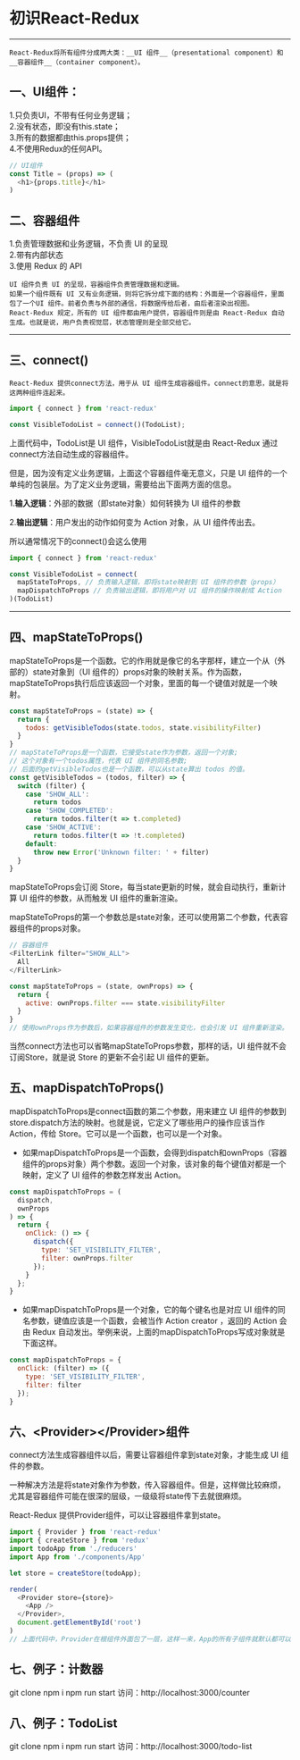 # 初识React-Redux
***
```
React-Redux将所有组件分成两大类：__UI 组件__（presentational component）和 __容器组件__（container component）。
```
## 一、UI组件：

  1.只负责UI，不带有任何业务逻辑；    
  2.没有状态，即没有this.state；  
  3.所有的数据都由this.props提供；  
  4.不使用Redux的任何API。  
  ```javascript
  // UI组件
  const Title = (props) => (
    <h1>{props.title}</h1>
  )
  ```
## 二、容器组件

  1.负责管理数据和业务逻辑，不负责 UI 的呈现  
  2.带有内部状态   
  3.使用 Redux 的 API  
```
UI 组件负责 UI 的呈现，容器组件负责管理数据和逻辑。
如果一个组件既有 UI 又有业务逻辑，则将它拆分成下面的结构：外面是一个容器组件，里面包了一个UI 组件。前者负责与外部的通信，将数据传给后者，由后者渲染出视图。
React-Redux 规定，所有的 UI 组件都由用户提供，容器组件则是由 React-Redux 自动生成。也就是说，用户负责视觉层，状态管理则是全部交给它。
```
***

## 三、connect()
```
React-Redux 提供connect方法，用于从 UI 组件生成容器组件。connect的意思，就是将这两种组件连起来。
```
```javascript
import { connect } from 'react-redux'

const VisibleTodoList = connect()(TodoList);
```

上面代码中，TodoList是 UI 组件，VisibleTodoList就是由 React-Redux 通过connect方法自动生成的容器组件。

但是，因为没有定义业务逻辑，上面这个容器组件毫无意义，只是 UI 组件的一个单纯的包装层。为了定义业务逻辑，需要给出下面两方面的信息。

1.__输入逻辑__：外部的数据（即state对象）如何转换为 UI 组件的参数

2.__输出逻辑__：用户发出的动作如何变为 Action 对象，从 UI 组件传出去。

所以通常情况下的connect()会这么使用
```javascript
import { connect } from 'react-redux'

const VisibleTodoList = connect(
  mapStateToProps, // 负责输入逻辑，即将state映射到 UI 组件的参数（props）
  mapDispatchToProps // 负责输出逻辑，即将用户对 UI 组件的操作映射成 Action
)(TodoList)
```
***
## 四、mapStateToProps()
mapStateToProps是一个函数。它的作用就是像它的名字那样，建立一个从（外部的）state对象到（UI 组件的）props对象的映射关系。作为函数，mapStateToProps执行后应该返回一个对象，里面的每一个键值对就是一个映射。
```javascript
const mapStateToProps = (state) => {
  return {
    todos: getVisibleTodos(state.todos, state.visibilityFilter)
  }
}
// mapStateToProps是一个函数，它接受state作为参数，返回一个对象;
// 这个对象有一个todos属性，代表 UI 组件的同名参数;
// 后面的getVisibleTodos也是一个函数，可以从state算出 todos 的值。
const getVisibleTodos = (todos, filter) => {
  switch (filter) {
    case 'SHOW_ALL':
      return todos
    case 'SHOW_COMPLETED':
      return todos.filter(t => t.completed)
    case 'SHOW_ACTIVE':
      return todos.filter(t => !t.completed)
    default:
      throw new Error('Unknown filter: ' + filter)
  }
}
```
mapStateToProps会订阅 Store，每当state更新的时候，就会自动执行，重新计算 UI 组件的参数，从而触发 UI 组件的重新渲染。

mapStateToProps的第一个参数总是state对象，还可以使用第二个参数，代表容器组件的props对象。
```javascript
// 容器组件
<FilterLink filter="SHOW_ALL">
  All
</FilterLink>

const mapStateToProps = (state, ownProps) => {
  return {
    active: ownProps.filter === state.visibilityFilter
  }
}
// 使用ownProps作为参数后，如果容器组件的参数发生变化，也会引发 UI 组件重新渲染。
```
当然connect方法也可以省略mapStateToProps参数，那样的话，UI 组件就不会订阅Store，就是说 Store 的更新不会引起 UI 组件的更新。

## 五、mapDispatchToProps()
mapDispatchToProps是connect函数的第二个参数，用来建立 UI 组件的参数到store.dispatch方法的映射。也就是说，它定义了哪些用户的操作应该当作 Action，传给 Store。它可以是一个函数，也可以是一个对象。

* 如果mapDispatchToProps是一个函数，会得到dispatch和ownProps（容器组件的props对象）两个参数。返回一个对象，该对象的每个键值对都是一个映射，定义了 UI 组件的参数怎样发出 Action。
```javascript
const mapDispatchToProps = (
  dispatch,
  ownProps
) => {
  return {
    onClick: () => {
      dispatch({
        type: 'SET_VISIBILITY_FILTER',
        filter: ownProps.filter
      });
    }
  };
}
```
* 如果mapDispatchToProps是一个对象，它的每个键名也是对应 UI 组件的同名参数，键值应该是一个函数，会被当作 Action creator ，返回的 Action 会由 Redux 自动发出。举例来说，上面的mapDispatchToProps写成对象就是下面这样。
```javascript
const mapDispatchToProps = {
  onClick: (filter) => ({
    type: 'SET_VISIBILITY_FILTER',
    filter: filter
  });
}
```

## 六、\<Provider>\</Provider>组件
connect方法生成容器组件以后，需要让容器组件拿到state对象，才能生成 UI 组件的参数。

一种解决方法是将state对象作为参数，传入容器组件。但是，这样做比较麻烦，尤其是容器组件可能在很深的层级，一级级将state传下去就很麻烦。

React-Redux 提供Provider组件，可以让容器组件拿到state。

```javascript
import { Provider } from 'react-redux'
import { createStore } from 'redux'
import todoApp from './reducers'
import App from './components/App'

let store = createStore(todoApp);

render(
  <Provider store={store}>
    <App />
  </Provider>,
  document.getElementById('root')
)
// 上面代码中，Provider在根组件外面包了一层，这样一来，App的所有子组件就默认都可以拿到state了。
```

## 七、例子：计数器
git clone
npm i
npm run start
访问：http://localhost:3000/counter

## 八、例子：TodoList
git clone
npm i
npm run start
访问：http://localhost:3000/todo-list





